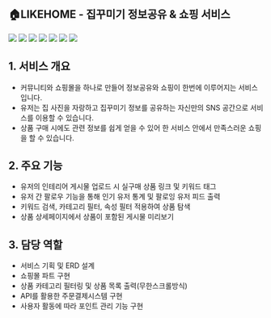 

## 🏠LIKEHOME - 집꾸미기 정보공유 & 쇼핑 서비스




<img src="https://img.shields.io/badge/java-007396?style=flat&logo=java&logoColor=white"> <img src="https://img.shields.io/badge/html5-E34F26?style=flat&logo=html5&logoColor=white"> <img src="https://img.shields.io/badge/css-1572B6?style=flat&logo=css3&logoColor=white"> 
<img src="https://img.shields.io/badge/javascript-F7DF1E?style=flat&logo=javascript&logoColor=black"> 
<img src="https://img.shields.io/badge/oracle-F80000?style=flat&logo=oracle&logoColor=white"> 
<img src="https://img.shields.io/badge/spring-6DB33F?style=flat&logo=spring&logoColor=white"> 
<img src="https://img.shields.io/badge/bootstrap-7952B3?style=flat&logo=bootstrap&logoColor=white">
<br>

## 1. 서비스 개요

- 커뮤니티와 쇼핑몰을 하나로 만들어 정보공유와 쇼핑이 한번에 이루어지는 서비스입니다.<br>
- 유저는 집 사진을 자랑하고 집꾸미기 정보를 공유하는 자신만의 SNS 공간으로 서비스를 이용할 수 있습니다.<br>
- 상품 구매 시에도 관련 정보를 쉽게 얻을 수 있어 한 서비스 안에서 만족스러운 쇼핑을 할 수 있습니다.<br>

## 2. 주요 기능

- 유저의 인테리어 게시물 업로드 시 실구매 상품 링크 및 키워드 태그
- 유저 간 팔로우 기능을 통해 인기 유저 통계 및 팔로잉 유저 피드 출력
- 키워드 검색, 카테고리 필터, 속성 필터 적용하여 상품 탐색 
- 상품 상세페이지에서 상품이 포함된 게시물 미리보기

## 3. 담당 역할

- 서비스 기획 및 ERD 설계
- 쇼핑몰 파트 구현
- 상품 카테고리 필터링 및 상품 목록 출력(무한스크롤방식)
- API를 활용한 주문결제시스템 구현
- 사용자 활동에 따라 포인트 관리 기능 구현


